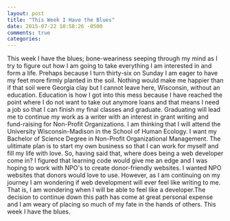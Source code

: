 ```yaml
---
layout: post
title: "This Week I Have the Blues"
date: 2015-07-22 10:58:26 -0500
comments: true
categories: 
---
```

This week I have the blues; bone-weariness seeping through my mind as I try to figure out how I am going to take everything I am interested in and form a life. Prehaps because I turn thirty-six on Sunday I am eager to have my feet more firmly planted in the soil. Nothing would make me happier than if that soil were Georgia clay but I cannot leave here, Wisconsin, without an education. Education is how I got into this mess because I have reached the point where I do not want to take out anymore loans and that means I need a job so that I can finish my final classes and graduate. Graduating will lead me to continue my work as a writer with an interest in grant writing and fund-raising for Non-Profit Organizations. I am thinking that I will attend the University Wisconsin-Madison in the School of Human Ecology. I want my Bachelor of Science Degree in Non-Profit Organizational Management. The ulitimate plan is to start my own business so that I can work for myself and fill my life with love. So, having said that, where does being a web developer come in? I figured that learning code would give me an edge and I was hoping to work with NPO's to create donor-friendly websites. I wanted NPO websites that donors would love to use. However, as I am continuing on my journey I am wondering if web development will ever feel like writing to me. That is, I am wondering when I will be able to feel like a developer.The decision to continue down this path has come at great personal expense and I am weary of placing so much of my fate in the hands of others. This week I have the blues.